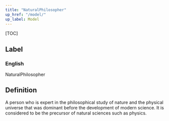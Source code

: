 ```yaml
---
title: "NaturalPhilosopher"
up_href: "/model/"
up_label: Model
---
```


[TOC]

## Label

### English
NaturalPhilosopher


## Definition
A person who is expert in the philosophical study of nature and the physical universe that was dominant before the development of modern science. It is considered to be the precursor of natural sciences such as physics. 


    
